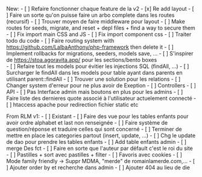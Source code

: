 New:
    - [ ] Refaire fonctionner chaque feature de la v2
    - [x] Re add layout
    - [ ] Faire un sorte qu'on puisse faire un arbo complete dans les routes (recursif)
    - [ ] Trouver moyen de faire middleware pour layout
    - [ ] Make routes for seeds, migrate, and reset + depl files + find a way to secure them
    - [ ] Fix import main CSS and JS
    - [ ] Fix import component css
    - [ ] Traiter todo du code
    - [ ] Faire routing system with https://github.com/LalbaAnthony/php-framework then delete it
    - [ ] Implement rollbacks for migrations, seeders, models save, ...
    - [ ] S'inspirer de https://stoa.agoravita.app/ pour les sections/bento boxes  
    - [ ] Refaire tout les models pour évitier les injections SQL (findAll, ...)
    - [ ] Surcharger le findAll dans les models pour table ayant dans parents en utilisant parent::findAll
	- [ ] Trouver une solution pour les relations
    - [ ] Changer system d'erreur pour ne plus avoir de Exeption
    - [ ] Controllers
    - [ ] API
    - [ ] Pas Interface admin mais boutons en plus pour les admins
    - [ ] Faire liste des dernieres quote associé à l'utilisateur actuelement connecté
    - [ ] htaccess apache pour redirection fichier static etc

From RLM v1:
    - [ ] Existant
    - [ ] Faire des vue pour les tables enfants pour avoir ordre alphabet et last non renseignée
    - [ ] Faire système de question/réponse et traduire celles qui sont concerné
    - [ ] Terminer de mettre en place les categories partout (insert, update, ...)
    - [ ] Chg le update de dao pour prendre les tables enfants
    - [ ] Add table enfants admin
    - [ ] merge Des fct
    - [ ] Faire en sorte que l'auteur par défault c'est le roi du site
    - [ ] Pastilles + sort avec pastilles + filter
    - [ ] Favoris avec cookies
    - [ ] Mode family friendly -> Suppr MDMA, "merde" de romainlamerde.com,...
    - [ ] Ajouter order by et recherche dans admin
    - [ ] Ajouter 404 au lieu de die